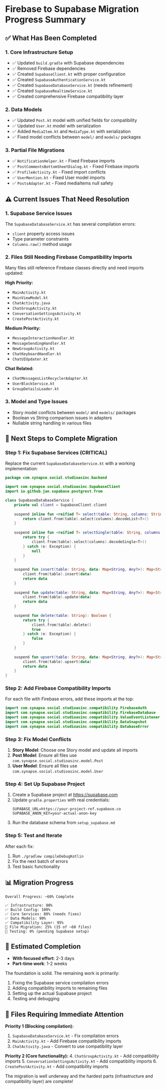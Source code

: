 # Firebase to Supabase Migration Progress Summary

## ✅ What Has Been Completed

### 1. **Core Infrastructure Setup**
- ✅ Updated `build.gradle` with Supabase dependencies
- ✅ Removed Firebase dependencies
- ✅ Created `SupabaseClient.kt` with proper configuration
- ✅ Created `SupabaseAuthenticationService.kt`
- ✅ Created `SupabaseDatabaseService.kt` (needs refinement)
- ✅ Created `SupabaseRealtimeService.kt`
- ✅ Created comprehensive Firebase compatibility layer

### 2. **Data Models**
- ✅ Updated `Post.kt` model with unified fields for compatibility
- ✅ Updated `User.kt` model with serialization
- ✅ Added `MediaItem.kt` and `MediaType.kt` with serialization
- ✅ Fixed model conflicts between `model/` and `models/` packages

### 3. **Partial File Migrations**
- ✅ `NotificationHelper.kt` - Fixed Firebase imports
- ✅ `PostCommentsBottomSheetDialog.kt` - Fixed Firebase imports
- ✅ `ProfileActivity.kt` - Fixed import conflicts
- ✅ `UserMention.kt` - Fixed User model imports
- ✅ `PostsAdapter.kt` - Fixed mediaItems null safety

## ⚠️ Current Issues That Need Resolution

### 1. **Supabase Service Issues**
The `SupabaseDatabaseService.kt` has several compilation errors:
- `client` property access issues
- Type parameter constraints
- `Columns.raw()` method usage

### 2. **Files Still Needing Firebase Compatibility Imports**
Many files still reference Firebase classes directly and need imports updated:

**High Priority:**
- `MainActivity.kt`
- `MainViewModel.kt`
- `ChatActivity.java`
- `ChatGroupActivity.kt`
- `ConversationSettingsActivity.kt`
- `CreatePostActivity.kt`

**Medium Priority:**
- `MessageInteractionHandler.kt`
- `MessageSendingHandler.kt`
- `NewGroupActivity.kt`
- `ChatKeyboardHandler.kt`
- `ChatUIUpdater.kt`

**Chat Related:**
- `ChatMessagesListRecyclerAdapter.kt`
- `UserBlockService.kt`
- `GroupDetailsLoader.kt`

### 3. **Model and Type Issues**
- Story model conflicts between `model/` and `models/` packages
- Boolean vs String comparison issues in adapters
- Nullable string handling in various files

## 🚀 Next Steps to Complete Migration

### **Step 1: Fix Supabase Services (CRITICAL)**

Replace the current `SupabaseDatabaseService.kt` with a working implementation:

```kotlin
package com.synapse.social.studioasinc.backend

import com.synapse.social.studioasinc.SupabaseClient
import io.github.jan.supabase.postgrest.from

class SupabaseDatabaseService {
    private val client = SupabaseClient.client
    
    suspend inline fun <reified T> select(table: String, columns: String = "*"): List<T> {
        return client.from(table).select(columns).decodeList<T>()
    }
    
    suspend inline fun <reified T> selectSingle(table: String, columns: String = "*"): T? {
        return try {
            client.from(table).select(columns).decodeSingle<T>()
        } catch (e: Exception) {
            null
        }
    }
    
    suspend fun insert(table: String, data: Map<String, Any?>): Map<String, Any?> {
        client.from(table).insert(data)
        return data
    }
    
    suspend fun update(table: String, data: Map<String, Any?>): Map<String, Any?> {
        client.from(table).update(data)
        return data
    }
    
    suspend fun delete(table: String): Boolean {
        return try {
            client.from(table).delete()
            true
        } catch (e: Exception) {
            false
        }
    }
    
    suspend fun upsert(table: String, data: Map<String, Any?>): Map<String, Any?> {
        client.from(table).upsert(data)
        return data
    }
}
```

### **Step 2: Add Firebase Compatibility Imports**

For each file with Firebase errors, add these imports at the top:

```kotlin
import com.synapse.social.studioasinc.compatibility.FirebaseAuth
import com.synapse.social.studioasinc.compatibility.FirebaseDatabase
import com.synapse.social.studioasinc.compatibility.ValueEventListener
import com.synapse.social.studioasinc.compatibility.DataSnapshot
import com.synapse.social.studioasinc.compatibility.DatabaseError
```

### **Step 3: Fix Model Conflicts**

1. **Story Model**: Choose one Story model and update all imports
2. **Post Model**: Ensure all files use `com.synapse.social.studioasinc.model.Post`
3. **User Model**: Ensure all files use `com.synapse.social.studioasinc.model.User`

### **Step 4: Set Up Supabase Project**

1. Create a Supabase project at https://supabase.com
2. Update `gradle.properties` with real credentials:
   ```properties
   SUPABASE_URL=https://your-project-ref.supabase.co
   SUPABASE_ANON_KEY=your-actual-anon-key
   ```
3. Run the database schema from `setup_supabase.md`

### **Step 5: Test and Iterate**

After each fix:
1. Run `./gradlew compileDebugKotlin`
2. Fix the next batch of errors
3. Test basic functionality

## 📊 Migration Progress

```
Overall Progress: ~60% Complete

✅ Infrastructure: 90%
✅ Build Config: 100%
✅ Core Services: 80% (needs fixes)
✅ Data Models: 90%
✅ Compatibility Layer: 95%
🚧 File Migration: 25% (15 of ~60 files)
🚧 Testing: 0% (pending Supabase setup)
```

## 🎯 Estimated Completion

- **With focused effort**: 2-3 days
- **Part-time work**: 1-2 weeks

The foundation is solid. The remaining work is primarily:
1. Fixing the Supabase service compilation errors
2. Adding compatibility imports to remaining files
3. Setting up the actual Supabase project
4. Testing and debugging

## 📝 Files Requiring Immediate Attention

**Priority 1 (Blocking compilation):**
1. `SupabaseDatabaseService.kt` - Fix compilation errors
2. `MainActivity.kt` - Add Firebase compatibility imports
3. `ChatActivity.java` - Convert to use compatibility layer

**Priority 2 (Core functionality):**
4. `ChatGroupActivity.kt` - Add compatibility imports
5. `ConversationSettingsActivity.kt` - Add compatibility imports
6. `CreatePostActivity.kt` - Add compatibility imports

The migration is well underway and the hardest parts (infrastructure and compatibility layer) are complete!